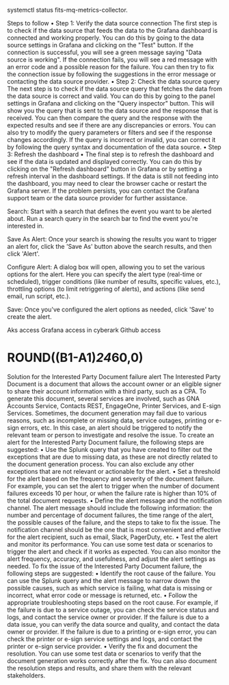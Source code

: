 

systemctl status fits-mq-metrics-collector. 

Steps to follow
•	Step 1: Verify the data source connection
The first step is to check if the data source that feeds the data to the Grafana dashboard is connected and working properly. You can do this by going to the data source settings in Grafana and clicking on the "Test" button. If the connection is successful, you will see a green message saying "Data source is working". If the connection fails, you will see a red message with an error code and a possible reason for the failure. You can then try to fix the connection issue by following the suggestions in the error message or contacting the data source provider.
•	Step 2: Check the data source query
The next step is to check if the data source query that fetches the data from the data source is correct and valid. You can do this by going to the panel settings in Grafana and clicking on the "Query inspector" button. This will show you the query that is sent to the data source and the response that is received. You can then compare the query and the response with the expected results and see if there are any discrepancies or errors. You can also try to modify the query parameters or filters and see if the response changes accordingly. If the query is incorrect or invalid, you can correct it by following the query syntax and documentation of the data source.
•	Step 3: Refresh the dashboard
•	The final step is to refresh the dashboard and see if the data is updated and displayed correctly. You can do this by clicking on the "Refresh dashboard" button in Grafana or by setting a refresh interval in the dashboard settings. If the data is still not feeding into the dashboard, you may need to clear the browser cache or restart the Grafana server. If the problem persists, you can contact the Grafana support team or the data source provider for further assistance.





















Search: Start with a search that defines the event you want to be alerted about. Run a search query in the search bar to find the event you're interested in.

Save As Alert: Once your search is showing the results you want to trigger an alert for, click the 'Save As' button above the search results, and then click 'Alert'.

Configure Alert: A dialog box will open, allowing you to set the various options for the alert. Here you can specify the alert type (real-time or scheduled), trigger conditions (like number of results, specific values, etc.), throttling options (to limit retriggering of alerts), and actions (like send email, run script, etc.).

Save: Once you've configured the alert options as needed, click 'Save' to create the alert.















Aks access
Grafana access in cyberark
Github access



# ROUND((B1-A1)*24*60,0)


Solution for the Interested Party Document failure alert
The Interested Party Document is a document that allows the account owner or an eligible signer to share their account information with a third party, such as a CPA. To generate this document, several services are involved, such as GNA Accounts Service, Contacts REST, EngageOne, Printer Services, and E-sign Services. Sometimes, the document generation may fail due to various reasons, such as incomplete or missing data, service outages, printing or e-sign errors, etc. In this case, an alert should be triggered to notify the relevant team or person to investigate and resolve the issue.
To create an alert for the Interested Party Document failure, the following steps are suggested:
•	Use the Splunk query that you have created to filter out the exceptions that are due to missing data, as these are not directly related to the document generation process. You can also exclude any other exceptions that are not relevant or actionable for the alert.
•	Set a threshold for the alert based on the frequency and severity of the document failure. For example, you can set the alert to trigger when the number of document failures exceeds 10 per hour, or when the failure rate is higher than 10% of the total document requests.
•	Define the alert message and the notification channel. The alert message should include the following information: the number and percentage of document failures, the time range of the alert, the possible causes of the failure, and the steps to take to fix the issue. The notification channel should be the one that is most convenient and effective for the alert recipient, such as email, Slack, PagerDuty, etc.
•	Test the alert and monitor its performance. You can use some test data or scenarios to trigger the alert and check if it works as expected. You can also monitor the alert frequency, accuracy, and usefulness, and adjust the alert settings as needed.
To fix the issue of the Interested Party Document failure, the following steps are suggested:
•	Identify the root cause of the failure. You can use the Splunk query and the alert message to narrow down the possible causes, such as which service is failing, what data is missing or incorrect, what error code or message is returned, etc.
•	Follow the appropriate troubleshooting steps based on the root cause. For example, if the failure is due to a service outage, you can check the service status and logs, and contact the service owner or provider. If the failure is due to a data issue, you can verify the data source and quality, and contact the data owner or provider. If the failure is due to a printing or e-sign error, you can check the printer or e-sign service settings and logs, and contact the printer or e-sign service provider.
•	Verify the fix and document the resolution. You can use some test data or scenarios to verify that the document generation works correctly after the fix. You can also document the resolution steps and results, and share them with the relevant stakeholders.
